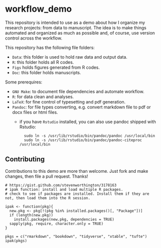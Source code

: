 # workflow_demo
This repository is intended to use as a demo about how I organize my research projects: from data to manuscript. The idea is to make things automated and organized as much as possible and, of course, use version control across the workflow.

This repository has the following file folders:

- `Data`: this folder is used to hold raw data and output data.
- `R`: this folder holds all R codes.
- `Figs` holds figures generated from R codes.
- `Doc`: this folder holds manuscripts.

Some prerequires:

- `GNU Make`: to document file dependencies and automate workflow.
- `R`: for data clean and analyses.
- `LaTeX`: for fine control of typesetting and pdf generation.
- `Pandoc`: for file types converting, e.g. convert markdown file to pdf or docx files or html files.
	+ if you have `Rstudio` installed, you can also use pandoc shipped with Rstudio:   

			sudo ln -s /usr/lib/rstudio/bin/pandoc/pandoc /usr/local/bin   
			sudo ln -s /usr/lib/rstudio/bin/pandoc/pandoc-citeproc /usr/local/bin

## Contributing
Contributions to this demo are more than welcome. Just fork and make changes, then file a pull request. Thanks!

```
# https://gist.github.com/stevenworthington/3178163
# ipak function: install and load multiple R packages.
# check to see if packages are installed. Install them if they are not, then load them into the R session.

ipak <- function(pkg){
  new.pkg <- pkg[!(pkg %in% installed.packages()[, "Package"])]
  if (length(new.pkg)) 
    install.packages(new.pkg, dependencies = TRUE)
  sapply(pkg, require, character.only = TRUE)
}

pkgs = c("rmarkdown", "bookdown", "tidyverse", "xtable", "tufte")
ipak(pkgs)
```